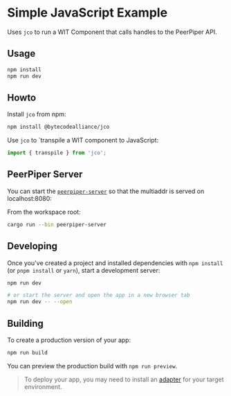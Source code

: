 # Simple JavaScript Example

Uses `jco` to run a WIT Component that calls handles to the PeerPiper API.

## Usage

```bash
npm install
npm run dev
```

## Howto

Install `jco` from npm:

```bash
npm install @bytecodealliance/jco
```

Use `jco` to `transpile a WIT component to JavaScript:

```js
import { transpile } from 'jco';
```

## PeerPiper Server

You can start the [`peerpiper-server`](../../crates/peerpiper-server) so that the multiaddr is served on localhost:8080:

From the workspace root:

```bash
cargo run --bin peerpiper-server
```

## Developing

Once you've created a project and installed dependencies with `npm install` (or `pnpm install` or `yarn`), start a development server:

```bash
npm run dev

# or start the server and open the app in a new browser tab
npm run dev -- --open
```

## Building

To create a production version of your app:

```bash
npm run build
```

You can preview the production build with `npm run preview`.

> To deploy your app, you may need to install an [adapter](https://kit.svelte.dev/docs/adapters) for your target environment.
